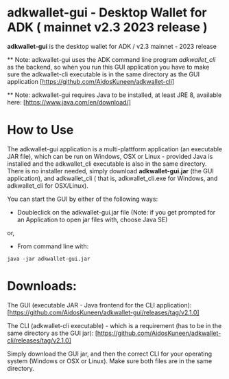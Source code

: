 # adkwallet-gui - Desktop Wallet for ADK ( mainnet v2.3 2023 release )

<b>adkwallet-gui</b> is the desktop wallet for ADK / v2.3 mainnet - 2023 release

** Note: adkwallet-gui uses the ADK command line program <i>adkwallet_cli</i> as the backend, so when you run this GUI application you have to make sure the adkwallet-cli executable is in the same directory as the GUI application [https://github.com/AidosKuneen/adkwallet-cli]

** Note: adkwallet-gui requires Java to be installed, at least JRE 8, available here: [https://www.java.com/en/download/]

# How to Use

The adkwallet-gui application is a multi-plattform application (an executable JAR file), which can be run on Windows, OSX or Linux - provided Java is installed and the adkwallet_cli executable is also in the same directory. There is no installer needed, simply download <b>adkwallet-gui.jar</b> (the GUI application), and adkwallet_cli ( that is, adkwallet_cli.exe for Windows, and adkwallet_cli for OSX/Linux).

You can start the GUI by either of the following ways:

* Doubleclick on the adkwallet-gui.jar file (Note: if you get prompted for an Application to open jar files with, choose Java SE)

or, 

* From command line with:
```` 
java -jar adkwallet-gui.jar
````

# Downloads:

The GUI (executable JAR - Java frontend for the CLI application):
[https://github.com/AidosKuneen/adkwallet-gui/releases/tag/v2.1.0]

The CLI (adkwallet-cli executable) - which is a requirement (has to be in the same directory as the GUI jar):
[https://github.com/AidosKuneen/adkwallet-cli/releases/tag/v2.1.0] 

Simply download the GUI jar, and then the correct CLI for your operating system (Windows or OSX or Linux). Make sure both files are in the same directory.



